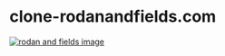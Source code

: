# clone-rodanandfields.com

<a href ="https://www.rodanandfields.com/en-us/" > <img src = "http://www.rodanandfields.com/medias/rf-logo.svg?context=bWFzdGVyfGltYWdlc3w3MzczfGltYWdlL3N2Zyt4bWx8aW1hZ2VzL2g2MC9oYWIvODgyMjE0NzE4NjcxOC5zdmd8YjNmMmU2YTg5MTM0NTMzM2Y2ODg2ZmRkZTJhNmY2OWZhYmYyYjk5NWQxODkxODFiYjVkY2MxY2NjOWRlMzA5OA" alt = "rodan and fields image" /></a>
